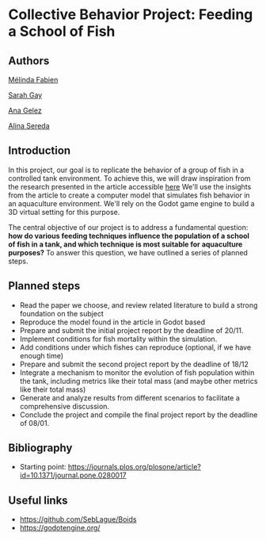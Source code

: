 # Collective Behavior Project: Feeding a School of Fish

## Authors
[Mélinda Fabien](https://github.com/Melshea01)

[Sarah Gay](https://github.com/starotis)

[Ana Gelez](https://github.com/elegaanz)

[Alina Sereda](https://github.com/AAAlina)

## Introduction 

In this project, our goal is to replicate the behavior of a group of fish in a controlled tank environment. To achieve this, we will draw inspiration from the research presented in the article accessible [here](https://journals.plos.org/plosone/article?id=10.1371/journal.pone.0280017) We'll use the insights from the article to create a computer model that simulates fish behavior in an aquaculture environment. We'll rely on the Godot game engine to build a 3D virtual setting for this purpose.

The central objective of our project is to address a fundamental question:  **how do various feeding techniques influence the population of a school of fish in a tank, and which technique is most suitable for aquaculture purposes?** To answer this question, we have outlined a series of planned steps.

## Planned steps

- Read the paper we choose, and review related literature to build a strong foundation on the subject
- Reproduce the model found in the article in Godot based 
- Prepare and submit the initial project report by the deadline of 20/11.
- Implement conditions for fish mortality within the simulation.
- Add conditions under which fishes can reproduce (optional, if we have enough time)
- Prepare and submit the second project report by the deadline of 18/12
- Integrate a mechanism to monitor the evolution of fish population within the tank, including metrics like their total mass (and maybe other metrics like their total mass)
- Generate and analyze results from different scenarios to facilitate a comprehensive discussion.
- Conclude the project and compile the final project report by the deadline of 08/01.

## Bibliography

- Starting point: <https://journals.plos.org/plosone/article?id=10.1371/journal.pone.0280017>

## Useful links

- <https://github.com/SebLague/Boids>
- <https://godotengine.org/>
